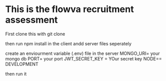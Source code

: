 # This is the flowva recruitment assessment

First clone this with git clone <the git repository>

then run npm install in the client andd server files seperately

create an enviourment variable (.env) file in the server
MONGO_URI= your mongo db
PORT= your port
JWT_SECRET_KEY = YOur secret key
NODE== DEVELOPMENT

then run it



